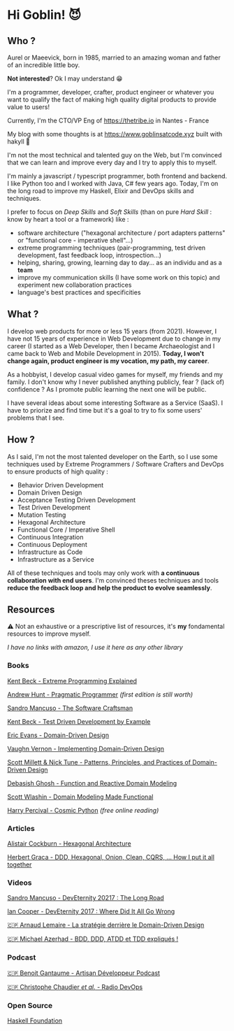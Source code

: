 # Hi Goblin! 😈

## Who ? 

Aurel or Maeevick, born in 1985, married to an amazing woman and father of an incredible little boy.

__Not interested__? Ok I may understand 😁

I'm a programmer, developer, crafter, product engineer or whatever you want to qualify the fact of making high quality digital products to provide value to users!

Currently, I'm the CTO/VP Eng of https://thetribe.io in Nantes - France

My blog with some thoughts is at https://www.goblinsatcode.xyz built with hakyll 💚

I'm not the most technical and talented guy on the Web, but I'm convinced that we can learn and improve every day and I try to apply this to myself.

I'm mainly a javascript / typescript programmer, both frontend and backend. I like Python too and I worked with Java, C# few years ago. 
Today, I'm on the long road to improve my Haskell, Elixir and DevOps skills and techniques.

I prefer to focus on _Deep Skills_ and _Soft Skills_ (than on pure _Hard Skill_ : know by heart a tool or a framework) like :

- software architecture ("hexagonal architecture / port adapters patterns" or "functional core - imperative shell"...) 
- extreme programming techniques (pair-programming, test driven development, fast feedback loop, introspection...)
- helping, sharing, growing, learning day to day... as an individu and as a __team__ 
- improve my communication skills (I have some work on this topic) and experiment new collaboration practices
- language's best practices and specificities


## What ?

I develop web products for more or less 15 years (from 2021). However, I have not 15 years of experience in Web Development due to change in my career (I started as a Web Developer, then I became Archaeologist and I came back to Web and Mobile Development in 2015). __Today, I won't change again, product engineer is my vocation, my path, my career__.

As a hobbyist, I develop casual video games for myself, my friends and my family. I don't know why I never published anything publicly, fear ? (lack of) confidence ? As I promote public learning the next one will be public.

I have several ideas about some interesting Software as a Service (SaaS). I have to priorize and find time but it's a goal to try to fix some users' problems that I see.

## How ?

As I said, I'm not the most talented developer on the Earth, so I use some techniques used by Extreme Programmers / Software Crafters and DevOps to ensure products of high quality : 

- Behavior Driven Development
- Domain Driven Design
- Acceptance Testing Driven Development
- Test Driven Development
- Mutation Testing
- Hexagonal Architecture
- Functional Core / Imperative Shell
- Continuous Integration
- Continuous Deployment
- Infrastructure as Code
- Infrastructure as a Service

All of these techniques and tools may only work with __a continuous collaboration with end users__. I'm convinced theses techniques and tools __reduce the feedback loop and help the product to evolve seamlessly__.

## Resources

⚠️ Not an exhaustive or a prescriptive list of resources, it's __my__ fondamental resources to improve myself.

_I have no links with amazon, I use it here as any other library_

### Books

[Kent Beck - Extreme Programming Explained](https://www.amazon.fr/Extreme-Programming-Explained-Embrace-Change/dp/0321278658/)

[Andrew Hunt - Pragmatic Programmer](https://www.amazon.fr/Pragmatic-Programmer-journey-mastery-Anniversary-ebook/dp/B07VRS84D1/) _(first edition is still worth)_

[Sandro Mancuso - The Software Craftsman](https://www.amazon.fr/Software-Craftsman-Professionalism-Pragmatism-Pride/dp/0134052501/)

[Kent Beck - Test Driven Development by Example](https://www.amazon.fr/Test-Driven-Development-Kent-Beck/dp/0321146530/)

[Eric Evans - Domain-Driven Design](https://www.amazon.fr/Domain-Driven-Design-Tackling-Complexity-Software/dp/0321125215/) 

[Vaughn Vernon - Implementing Domain-Driven Design](https://www.amazon.fr/Implementing-Domain-Driven-Design-Vaughn-Vernon/dp/0321834577/)

[Scott Millett & Nick Tune - Patterns, Principles, and Practices of Domain-Driven Design](https://www.amazon.fr/Patterns-Principles-Practices-Domain-Driven-Design/dp/1118714709/)

[Debasish Ghosh - Function and Reactive Domain Modeling](https://www.amazon.fr/Function-Reactive-Domain-Modeling-Debasish/dp/1617292249)

[Scott Wlashin - Domain Modeling Made Functional](https://www.amazon.fr/Domain-Modeling-Made-Functional-Domain-Driven/dp/1680502549)

[Harry Percival - Cosmic Python](https://www.cosmicpython.com/book/preface.html) _(free online reading)_

### Articles

[Alistair Cockburn - Hexagonal Architecture](https://alistair.cockburn.us/hexagonal-architecture/) 

[Herbert Graca - DDD, Hexagonal, Onion, Clean, CQRS, … How I put it all together](https://herbertograca.com/2017/11/16/explicit-architecture-01-ddd-hexagonal-onion-clean-cqrs-how-i-put-it-all-together/)

### Videos

[Sandro Mancuso - DevEternity 20217 : The Long Road](https://youtu.be/vQDnW265XKU)

[Ian Cooper - DevEternity 2017 : Where Did It All Go Wrong](https://youtu.be/EZ05e7EMOLM)

[🇨🇵 Arnaud Lemaire - La stratégie derrière le Domain-Driven Design](https://vimeo.com/420563208)

[🇨🇵 Michael Azerhad - BDD, DDD, ATDD et TDD expliqués !](https://www.youtube.com/watch?v=jxBmKvS7lAo)

### Podcast

[🇨🇵 Benoit Gantaume - Artisan Développeur Podcast](https://artisandeveloppeur.fr/podcast/)

[🇨🇵 Christophe Chaudier _et al._ - Radio DevOps](https://lydra.fr/radio-devops/)

### Open Source 

[Haskell Foundation](https://github.com/haskellfoundation)

<!--
**Maeevick/Maeevick** is a ✨ _special_ ✨ repository because its `README.md` (this file) appears on your GitHub profile.

Here are some ideas to get you started:

- 🔭 I’m currently working on ...
- 🌱 I’m currently learning ...
- 👯 I’m looking to collaborate on ...
- 🤔 I’m looking for help with ...
- 💬 Ask me about ...
- 📫 How to reach me: ...
- 😄 Pronouns: ...
- ⚡ Fun fact: ...
-->
